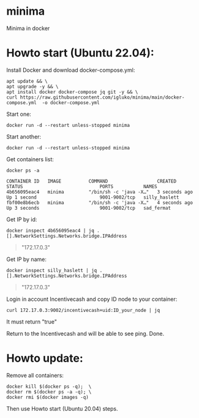 # minima
Minima in docker

# Howto start (Ubuntu 22.04):

Install Docker and download docker-compose.yml:
```
apt update && \
apt upgrade -y && \
apt install docker docker-compose jq git -y && \
curl https://raw.githubusercontent.com/igluko/minima/main/docker-compose.yml  -o docker-compose.yml

```


Start one:
```
docker run -d --restart unless-stopped minima
```

Start another:
```
docker run -d --restart unless-stopped minima
```

Get containers list:
```
docker ps -a
```

```
CONTAINER ID   IMAGE          COMMAND                  CREATED          STATUS                            PORTS           NAMES
4b656095eac4   minima         "/bin/sh -c 'java -X…"   3 seconds ago    Up 1 second                       9001-9002/tcp   silly_haslett
fbf00e8b6ecb   minima         "/bin/sh -c 'java -X…"   4 seconds ago    Up 3 seconds                      9001-9002/tcp   sad_fermat
```

Get IP by id:
```
docker inspect 4b656095eac4 | jq .[].NetworkSettings.Networks.bridge.IPAddress
```
>"172.17.0.3"

Get IP by name:
```
docker inspect silly_haslett | jq .[].NetworkSettings.Networks.bridge.IPAddress
```
>"172.17.0.3"

Login in account Incentivecash and copy ID node to your container: 
```
curl 172.17.0.3:9002/incentivecash+uid:ID_your_node | jq
```
It must return "true"

Return to the Incentivecash and will be able to see ping.
Done.

# Howto update:
Remove all containers:
```
docker kill $(docker ps -q);  \
docker rm $(docker ps -a -q); \
docker rmi $(docker images -q)
```
Then use Howto start (Ubuntu 20.04) steps.

